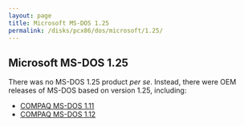 ```yaml
---
layout: page
title: Microsoft MS-DOS 1.25
permalink: /disks/pcx86/dos/microsoft/1.25/
---
```


Microsoft MS-DOS 1.25
---

There was no MS-DOS 1.25 product *per se*.  Instead, there were OEM releases of MS-DOS based on version 1.25,
including:

* [COMPAQ MS-DOS 1.11](/disks/pcx86/dos/compaq/1.11/)
* [COMPAQ MS-DOS 1.12](/disks/pcx86/dos/compaq/1.12/)
